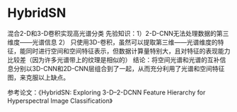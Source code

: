 # HybridSN
混合2-D和3-D卷积实现高光谱分类
先验知识：1）2-D-CNN无法处理数据的第三维度——光谱信息
         2） 只使用3D-卷积，虽然可以提取第三维——光谱维度的特征，能同时进行空间和空间特征表示，但数据计算量特别大，且对特征的表现能力比较差（因为许多光谱带上的纹理是相似的）
结论：将空间光谱和光谱的互补信息分别以3D-CNN和2D-CNN层组合到了一起，从而充分利用了光谱和空间特征图，来克服以上缺点。

参考论文：《HybridSN: Exploring 3-D–2-DCNN Feature Hierarchy for Hyperspectral Image Classification》
